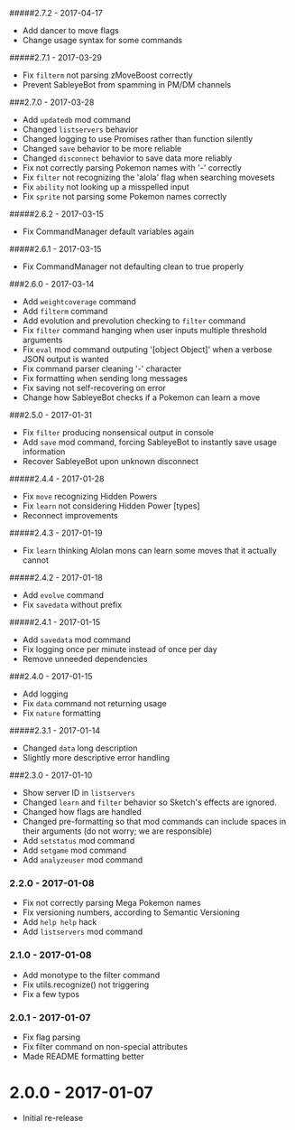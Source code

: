 #####2.7.2 - 2017-04-17
 * Add dancer to move flags
 * Change usage syntax for some commands

#####2.7.1 - 2017-03-29
 * Fix `filterm` not parsing zMoveBoost correctly
 * Prevent SableyeBot from spamming in PM/DM channels
 
###2.7.0 - 2017-03-28
 * Add `updatedb` mod command
 * Changed `listservers` behavior
 * Changed logging to use Promises rather than function silently
 * Changed `save` behavior to be more reliable
 * Changed `disconnect` behavior to save data more reliably
 * Fix not correctly parsing Pokemon names with '-' correctly
 * Fix `filter` not recognizing the 'alola' flag when searching movesets
 * Fix `ability` not looking up a misspelled input
 * Fix `sprite` not parsing some Pokemon names correctly

#####2.6.2 - 2017-03-15
 * Fix CommandManager default variables again

#####2.6.1 - 2017-03-15
 * Fix CommandManager not defaulting clean to true properly

###2.6.0 - 2017-03-14
 * Add `weightcoverage` command
 * Add `filterm` command
 * Add evolution and prevolution checking to `filter` command
 * Fix `filter` command hanging when user inputs multiple threshold arguments
 * Fix `eval` mod command outputing '[object Object]' when a verbose JSON output is wanted
 * Fix command parser cleaning '-' character
 * Fix formatting when sending long messages
 * Fix saving not self-recovering on error
 * Change how SableyeBot checks if a Pokemon can learn a move

###2.5.0 - 2017-01-31
 * Fix `filter` producing nonsensical output in console
 * Add `save` mod command, forcing SableyeBot to instantly save usage information
 * Recover SableyeBot upon unknown disconnect

#####2.4.4 - 2017-01-28
 * Fix `move` recognizing Hidden Powers
 * Fix `learn` not considering Hidden Power [types]
 * Reconnect improvements

#####2.4.3 - 2017-01-19
 * Fix `learn` thinking Alolan mons can learn some moves that it actually cannot

#####2.4.2 - 2017-01-18
 * Add `evolve` command
 * Fix `savedata` without prefix

#####2.4.1 - 2017-01-15
 * Add `savedata` mod command
 * Fix logging once per minute instead of once per day
 * Remove unneeded dependencies

###2.4.0 - 2017-01-15
 * Add logging
 * Fix `data` command not returning usage
 * Fix `nature` formatting

#####2.3.1 - 2017-01-14
 * Changed `data` long description
 * Slightly more descriptive error handling

###2.3.0 - 2017-01-10
 * Show server ID in `listservers`
 * Changed `learn` and `filter` behavior so Sketch's effects are ignored.
 * Changed how flags are handled
 * Changed pre-formatting so that mod commands can include spaces in their arguments (do not worry; we are responsible)
 * Add `setstatus` mod command
 * Add `setgame` mod command
 * Add `analyzeuser` mod command

### 2.2.0 - 2017-01-08
 * Fix not correctly parsing Mega Pokemon names
 * Fix versioning numbers, according to Semantic Versioning
 * Add `help help` hack
 * Add `listservers` mod command

### 2.1.0 - 2017-01-08
 * Add monotype to the filter command
 * Fix utils.recognize() not triggering
 * Fix a few typos

### 2.0.1 - 2017-01-07
 * Fix flag parsing
 * Fix filter command on non-special attributes
 * Made README formatting better

# 2.0.0 - 2017-01-07
 * Initial re-release